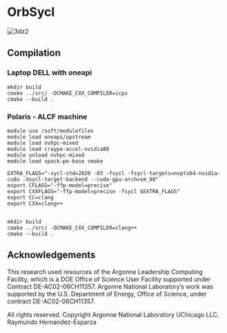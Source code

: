 <link rel="stylesheet" href="https://cdn.jsdelivr.net/npm/comic-mono@0.0.1/index.css">

# OrbSycl
![3dz2](https://github.com/rayhe88/OrbSycl/assets/30420297/57156e77-f572-4681-8807-1615720d2f3d=1x)

## Compilation

### Laptop DELL with oneapi
```
mkdir build
cmake ../src/ -DCMAKE_CXX_COMPILER=icpx
cmake --build .
```

### Polaris - ALCF machine
```
module use /soft/modulefiles
module load oneapi/upstream
module load nvhpc-mixed
module load craype-accel-nvidia80
module unload nvhpc-mixed
module load spack-pe-base cmake

EXTRA_FLAGS="-sycl-std=2020 -O3 -fsycl -fsycl-targets=nvptx64-nvidia-cuda -Xsycl-target-backend --cuda-gpu-arch=sm_80"
export CFLAGS="-ffp-model=precise"
export CXXFLAGS="-ffp-model=precise -fsycl $EXTRA_FLAGS"
export CC=clang
export CXX=clang++


mkdir build
cmake ../src/ -DCMAKE_CXX_COMPILER=clang++
cmake --build .
```


## Acknowledgements
This research used resources of the Argonne Leadership Computing Facility, which is a DOE Office of Science User Facility supported under Contract DE-AC02-06CH11357. Argonne National Laboratory’s work was supported by the U.S. Department of Energy, Office of Science, under contract DE-AC02-06CH11357.


All rights reserved. Copyright Argonne National Laboratory UChicago LLC. Raymundo Hernandez-Esparza
